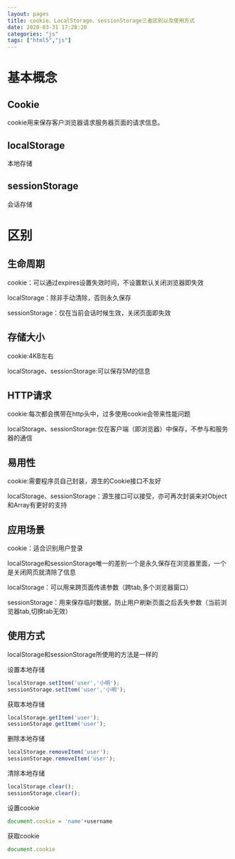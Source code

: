 ```yaml
---
layout: pages
title: cookie、LocalStorage、sessionStorage三者区别以及使用方式
date: 2020-03-31 17:28:20
categories: "js"
tags: ["html5","js"]
---
```


# 基本概念
##  Cookie
cookie用来保存客户浏览器请求服务器页面的请求信息。

##  localStorage
本地存储
##  sessionStorage
会话存储

# 区别

## 生命周期

cookie：可以通过expires设置失效时间，不设置默认关闭浏览器即失效

localStorage：除非手动清除，否则永久保存

sessionStorage：仅在当前会话时候生效，关闭页面即失效

## 存储大小

cookie:4KB左右

localStorage、sessionStorage:可以保存5M的信息

## HTTP请求

cookie:每次都会携带在http头中，过多使用cookie会带来性能问题

localStorage、sessionStorage:仅在客户端（即浏览器）中保存，不参与和服务器的通信

## 易用性

cookie:需要程序员自己封装，源生的Cookie接口不友好

localStorage、sessionStorage：源生接口可以接受，亦可再次封装来对Object和Array有更好的支持

## 应用场景

cookie：适合识别用户登录

localStorage和sessionStorage唯一的差别一个是永久保存在浏览器里面，一个是关闭网页就清除了信息

localStorage：可以用来跨页面传递参数（跨tab,多个浏览器窗口）

sessionStorage：用来保存临时数据，防止用户刷新页面之后丢失参数（当前浏览器tab,切换tab无效）

## 使用方式

localStorage和sessionStorage所使用的方法是一样的

设置本地存储
```js
localStorage.setItem('user','小明');
sessionStorage.setItem('user','小明');
```

获取本地存储
```js
localStorage.getItem('user');
sessionStorage.getItem('user');
```

删除本地存储
```js
localStorage.removeItem('user');
sessionStorage.removeItem('user');
```

清除本地存储
```js
localStorage.clear();
sessionStorage.clear();
```

设置cookie
```js
document.cookie = 'name'+username
```

获取cookie
```js
document.cookie
```
